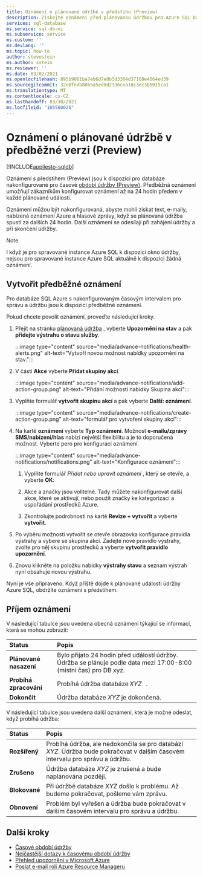 ```yaml
---
title: Oznámení o plánované údržbě v předstihu (Preview)
description: Získejte oznámení před plánovanou údržbou pro Azure SQL Database.
services: sql-database
ms.service: sql-db-mi
ms.subservice: service
ms.custom: ''
ms.devlang: ''
ms.topic: how-to
author: stevestein
ms.author: sstein
ms.reviewer: ''
ms.date: 03/02/2021
ms.openlocfilehash: 895b9081ba7eb6d7e8b5d3304d37168e4064ed39
ms.sourcegitcommit: 32e0fedb80b5a5ed0d2336cea18c3ec3b5015ca1
ms.translationtype: MT
ms.contentlocale: cs-CZ
ms.lasthandoff: 03/30/2021
ms.locfileid: "105560026"
---
```

# <a name="advance-notifications-for-planned-maintenance-events-preview"></a>Oznámení o plánované údržbě v předběžné verzi (Preview)
[!INCLUDE[appliesto-sqldb](../includes/appliesto-sqldb.md)]

Oznámení s předstihem (Preview) jsou k dispozici pro databáze nakonfigurované pro časové [období údržby (Preview)](maintenance-window.md). Předběžná oznámení umožňují zákazníkům konfigurovat oznámení až na 24 hodin předem v každé plánované události.

Oznámení můžou být nakonfigurovaná, abyste mohli získat text, e-maily, nabízená oznámení Azure a hlasové zprávy, když se plánovaná údržba spustí za dalších 24 hodin. Další oznámení se odesílají při zahájení údržby a při skončení údržby.

> [!Note]
> I když je pro spravované instance Azure SQL k dispozici okno údržby, nejsou pro spravované instance Azure SQL aktuálně k dispozici žádná oznámení.

## <a name="create-an-advance-notification"></a>Vytvořit předběžné oznámení

Pro databáze SQL Azure s nakonfigurovaným časovým intervalem pro správu a údržbu jsou k dispozici předběžné oznámení. 

Pokud chcete povolit oznámení, proveďte následující kroky.  

1. Přejít na stránku [plánovaná údržba](https://portal.azure.com/#blade/Microsoft_Azure_Health/AzureHealthBrowseBlade/plannedMaintenance) , vyberte **Upozornění na stav** a pak **přidejte výstrahu o stavu služby**.

    :::image type="content" source="media/advance-notifications/health-alerts.png" alt-text="Vytvoří novou možnost nabídky upozornění na stav.":::

2. V části **Akce** vyberte **Přidat skupiny akcí**. 

    :::image type="content" source="media/advance-notifications/add-action-group.png" alt-text="Přidání možnosti nabídky Skupina akcí":::

3. Vyplňte formulář **vytvořit skupinu akcí** a pak vyberte **Další: oznámení**.  

    :::image type="content" source="media/advance-notifications/create-action-group.png" alt-text="formulář pro vytvoření skupiny akcí":::

1. Na kartě **oznámení** vyberte **Typ oznámení**. Možnost **e-mailu/zprávy SMS/nabízení/hlas** nabízí největší flexibilitu a je to doporučená možnost. Vyberte pero pro konfiguraci oznámení.  

    :::image type="content" source="media/advance-notifications/notifications.png" alt-text="Konfigurace oznámení":::



   1. Vyplňte formulář *Přidat nebo upravit oznámení* , který se otevře, a vyberte **OK**: 

   2. Akce a značky jsou volitelné. Tady můžete nakonfigurovat další akce, které se aktivují, nebo použít značky ke kategorizaci a uspořádání prostředků Azure. 

   4. Zkontrolujte podrobnosti na kartě **Revize + vytvořit** a vyberte **vytvořit**. 

7. Po výběru možnosti vytvořit se otevře obrazovka konfigurace pravidla výstrahy a vybere se skupina akcí. Zadejte nové pravidlo výstrahy, zvolte pro něj skupinu prostředků a vyberte **vytvořit pravidlo upozornění**. 

8. Znovu klikněte na položku nabídky **výstrahy stavu** a seznam výstrah nyní obsahuje novou výstrahu. 


Nyní je vše připraveno. Když příště dojde k plánované události údržby Azure SQL, obdržíte oznámení s předstihem.

## <a name="receiving-notifications"></a>Příjem oznámení

V následující tabulce jsou uvedena obecná oznámení týkající se informací, která se mohou zobrazit: 

|Status|Popis|
|:---|:---|
|**Plánované nasazení**| Bylo přijato 24 hodin před událostí údržby. Údržba se plánuje podle data mezi 17:00-8:00 (místní čas) pro DB xyz.|
|**Probíhá zpracování** | Probíhá údržba databáze *XYZ*   .| 
|**Dokončit** | Údržba databáze *XYZ* je dokončená. |

V následující tabulce jsou uvedena další oznámení, která je možné odeslat, když probíhá údržba: 

|Status|Popis|
|:---|:---|
|**Rozšířený** | Probíhá údržba, ale nedokončila se pro databázi *XYZ*. Údržba bude pokračovat v dalším časovém intervalu pro správu a údržbu.| 
|**Zrušeno**| Údržba databáze *XYZ* je zrušená a bude naplánována později. |
|**Blokované**|Při údržbě databáze *XYZ* došlo k problému. Až budeme pokračovat, pošleme vám zprávu.| 
|**Obnovení**|Problém byl vyřešen a údržba bude pokračovat v dalším časovém intervalu pro správu a údržbu.|


## <a name="next-steps"></a>Další kroky

- [Časové období údržby](maintenance-window.md)
- [Nejčastější dotazy k časovému období údržby](maintenance-window-faq.yml)
- [Přehled upozornění v Microsoft Azure](../../azure-monitor/alerts/alerts-overview.md)
- [Poslat e-mail roli Azure Resource Manageru](../../azure-monitor/alerts/action-groups.md#email-azure-resource-manager-role)